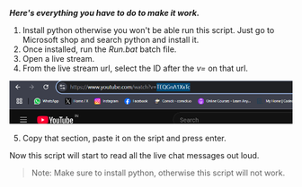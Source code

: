 **_Here's everything you have to do to make it work._**
 1. Install python otherwise you won't be able run this script. Just go to Microsoft shop and search python and install it.
 2. Once installed, run the _Run.bat_ batch file. 
 3. Open a live stream.
 4. From the live stream url, select the ID after the _v=_ on that url. 

 ![An image highlighting the video ID](/video_id.png)
    
 5. Copy that section, paste it on the sript and press enter.
 
Now this script will start to read all the live chat messages out loud.

> Note: Make sure to install python, otherwise this script will not work.